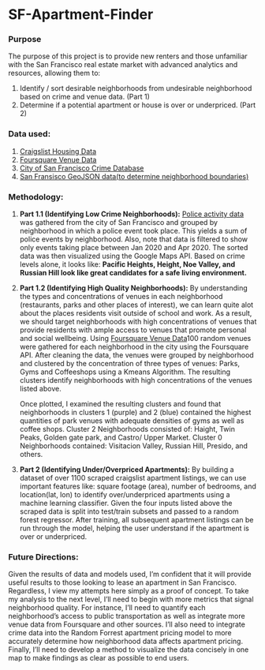 # SF-Apartment-Finder
### Purpose
The purpose of this project is to provide new renters and those unfamiliar with the San Francisco real estate market with advanced analytics and resources, allowing them to:

1. Identify / sort desirable neighborhoods from undesirable neighborhood based on crime and venue data. (Part 1)
2. Determine if a potential apartment or house is over or underpriced. (Part 2)

### Data used: 
1. [Craigslist Housing Data](https://sfbay.craigslist.org/d/apts-housing-for-rent/search/apa)
2. [Foursquare Venue Data](https://developer.foursquare.com/)
3. [City of San Francisco Crime Database](https://data.sfgov.org/Public-Safety/Police-Department-Incident-Reports-2018-to-Present/wg3w-h783)
4. [San Fransisco GeoJSON data(to determine neighborhood boundaries)](https://data.sfgov.org/Geographic-Locations-and-Boundaries/Analysis-Neighborhoods/p5b7-5n3h)

### Methodology: 
1. **Part 1.1 (Identifying Low Crime Neighborhoods):** [Police activity data](https://data.sfgov.org/Public-Safety/Police-Department-Incident-Reports-2018-to-Present/wg3w-h783) was gathered from the city of San Francisco and grouped by neighborhood in which a police event took place. This yields a sum of police events by neighborhood. Also, note that data is filtered to show only events taking place between Jan 2020 and Apr 2020. The sorted data was then visualized using the Google Maps API. Based on crime levels alone, it looks like: **Pacific Heights, Height, Noe Valley, and Russian Hill look like great candidates for a safe living environment.**

2. **Part 1.2 (Identifying High Quality Neighborhoods):** By understanding the types and concentrations of venues in each neighborhood (restaurants, parks and other places of interest), we can learn quite alot about the places residents visit outside of school and work. As a result, we should target neighborhoods with high concentrations of venues that provide residents with ample access to venues that promote personal and social wellbeing. Using [Foursquare Venue Data](https://developer.foursquare.com/)100 random venues were gathered for each neighborhood in the city using the Foursquare API. After cleaning the data, the venues were grouped by neighborhood and clustered by the concentration of three types of venues: Parks, Gyms and Coffeeshops using a Kmeans Algorithm. The resulting clusters identify neighborhoods with high concentrations of the venues listed above. 

    Once plotted, I examined the resulting clusters and found that neighborhoods in clusters 1 (purple) and 2 (blue) contained the highest quantities of park venues with adequate densities of gyms as well as coffee shops. Cluster 2 Neighborhoods consisted of: Haight, Twin Peaks, Golden gate park, and Castro/ Upper Market. Cluster 0 Neighborhoods contained: Visitacion Valley, Russian Hill, Presido, and others.

2. **Part 2 (Identifying Under/Overpriced Apartments):** By building a dataset of over 1100 scraped craigslist apartment listings, we can use important features like: square footage (area), number of bedrooms, and location(lat, lon) to identify over/underpriced apartments using a machine learning classifier. Given the four inputs listed above the scraped data is split into test/train subsets and passed to a random forest regressor. After training, all subsequent apartment listings can be run through the model, helping the user understand if the apartment is over or underpriced. 

### Future Directions:  
Given the results of data and models used, I’m confident that it will provide useful results to those looking to lease an apartment in San Francisco. Regardless, I view my attempts here simply as a proof of concept. To take my analysis to the next level, I’ll need to begin with more metrics that signal neighborhood quality. For instance, I’ll need to quantify each neighborhood’s access to public transportation as well as integrate more venue data from Foursquare and other sources. I’ll also need to integrate crime data into the Random Forrest apartment pricing model to more accurately determine how neighborhood data affects apartment pricing. Finally, I’ll need to develop a method to visualize the data concisely in one map to make findings as clear as possible to end users.